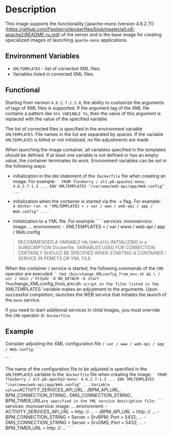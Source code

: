 # Description

This image supports the functionality [apache-mono (version 4.6.2.7)] (https://github.com/Flexberry/dockerfiles/blob/master/alt.p8-apache2/README-ru.md) of the server and is the base image for creating specialized images of launching `apache-mono` applications.

## Environment Variables

- `XMLTEMPLATES` - list of corrected XML files.
- Variables listed in corrected XML files.

## Functional

Starting from version `4.6.2.7-1.3.0`, the ability to customize the arguments of tags of XML files is supported.
If the argument tag of the XML file contains a pattern like `%%% VARIABLE %%`,
then the value of this argument is replaced with the value of the specified variable.

The list of corrected files is specified in the environment variable `XMLTEMPLATES`.
File names in the list are separated by spaces.
If the variable `XMLTEMPLATES` is billed or not initialized, no file adjustments are made

When launching the image container, all variables specified in the templates should be defined.
If at least one variable is not defined or has an empty value, the container terminates its work.
Environment variables can be set in the following ways:
- initialization in the `ENV` statement of the` Dockerfile` file when creating an image. For example:
  `` `
  FROM flexberry / alt.p8-apache2-mono: 4.6.2.7-1.3
  ...
  ENV XMLTEMPLATES "/var/www/web-api/app/Web.config"
  ...
  `` `
- initialization when the container is started via the `-e` flag. For example:
  `` `
  $ docker run -e "XMLTEMPLATES = / var / www / web-api / app / Web.config" ...
  `` `
  
- initialization to a YML file.
For example:
  `` `
  services:
  monoservice:
    image: ...
      environment:
        - XMLTEMPLATES = / var / www / web-api / app / Web.config

> RECOMMENDED A VARIABLE `XMLTEMPLATES` INITIALIZING in a SUBSCRIPTION Dockerfile. VARIABLES USED FOR CORRECTION CERTAINLY SHOULD BE SPECIFIED WHEN STARTING A CONTAINER / SERVICE IN PEMETS OR YML FILE.

When the container / service is started, the following commands of the `CMD` operator are executed:
`` `
Cmd /bin/change_XMLconfig_from_env.sh && \
    / usr / sbin / httpd2 -D NO_DETACH -k start
`` `
The `change_XMLconfig_from_env.sh` script in the files listed in the` XMLTEMPLATES 'variable makes an adjustment to the arguments.
Upon successful completion, launches the WEB service that initiates the launch of the `mono` service.

If you need to start additional services in child images, you must override the `CMD` operator in` Dockerfile`.

## Example

Consider adjusting the XML configuration file `/ var / www / web-api / app / Web.config`:
`` `
<? xml version = "1.0" encoding = "utf-8"?>
<configuration>
  <appSettings>
    <add key = "DefaultConnectionStringName" value = "DefConnStr" />
    <add key = "ActivityServicesApiUrl" value = "%% ACTIVITY_SERVICES_API_URL %%" />
  </ appSettings>
  <connectionStrings>
    <add name = "DefConnStr" connectionString = "%% BPM_CONNECTION_STRING %%" />
    <add name = "AgentSyncConnStr" connectionString = "%% DMS_CONNECTION_STRING %%" />
  </ connectionStrings>
  <quartz>
    <add key = "quartz.scheduler.instanceName" value = "FlowpointFlexberryTimerClient" />
    <add key = "quartz.scheduler.instanceId" value = "AUTO" />
    <add key = "quartz.scheduler.proxy" value = "true" />
    <add key = "quartz.scheduler.proxy.address" value = "%% BPM_TIMER_URL %%" />
    <add key = "quartz.threadPool.type" value = "Quartz.Simpl.SimpleThreadPool, Quartz" />
    <add key = "quartz.threadPool.threadCount" value = "0" />
  </ quartz>
</ configuration>
`` `

The name of the configuration file to be adjusted is specified in the `XMLTEMPLATES` variable in the` Dockerfile` file when creating the image:
  `` `
  FROM flexberry / alt.p8-apache2-mono: 4.6.2.7-1.3
  ...
  ENV XMLTEMPLATES "/var/www/web-api/app/Web.config"
  ...
  `` `
Variable values
`ACTIVITY_SERVICES_API_URL`,` JBPM_API_URL`, `BPM_CONNECTION_STRING`,` DMS_CONNECTION_STRING`, `BPM_TIMER_URL` are specified in the YML service description file:
`` `
services:
monoservice:
  image: ...
    environment:
      - ACTIVITY_SERVICES_API_URL = http: // ...
      - JBPM_API_URL = http: // ...
      - BPM_CONNECTION_STRING = Server = SrvBPM; Port = 5432; ...
      - DMS_CONNECTION_STRING = Server = SrvDMS; Port = 5432; ...
      - BPM_TIMER_URL = http: // ...
  `` `
